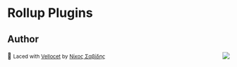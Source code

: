 # Rollup Plugins

## Author

🥛 <small>Laced with [Vellocet](#) by [Νίκος Σαβίδης](mailto:nicos@gmx.com)</small> <img align="right" src="https://img.shields.io/badge/-@sisselsiv-1DA1F2?logo=twitter&logoColor=fff" />
